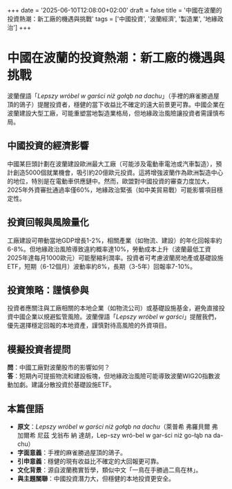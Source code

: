 +++
date = '2025-06-10T12:08:00+02:00'
draft = false
title = '中國在波蘭的投資熱潮：新工廠的機遇與挑戰'
tags = ['中國投資', '波蘭經濟', '製造業', '地緣政治']
+++

# 中國在波蘭的投資熱潮：新工廠的機遇與挑戰

波蘭俚語「*Lepszy wróbel w garści niż gołąb na dachu*」（手裡的麻雀勝過屋頂的鴿子）提醒投資者，穩健的當下收益比不確定的遠大前景更可靠。中國企業在波蘭建設大型工廠，可能重塑當地製造業格局，但地緣政治風險讓投資者需謹慎布局。

## 中國投資的經濟影響
中國某巨頭計劃在波蘭建設歐洲最大工廠（可能涉及電動車電池或汽車製造），預計創造5000個就業機會，吸引約20億歐元投資。這將增強波蘭作為歐洲製造中心的地位，特別是在電動車供應鏈中。然而，歐盟對中國投資的審查力度加大，2025年外資審批通過率僅60%，地緣政治緊張（如中美貿易戰）可能影響項目穩定性。

## 投資回報與風險量化
工廠建設可帶動當地GDP增長1-2%，相關產業（如物流、建設）的年化回報率約6-8%。但地緣政治風險導致違約概率達10%，勞動成本上升（波蘭最低工資2025年達每月1000歐元）可能壓縮利潤率。投資者可考慮波蘭房地產或基礎設施ETF，短期（6-12個月）波動率約8%，長期（3-5年）回報率7-10%。

## 投資策略：謹慎參與
投資者應關注與工廠相關的本地企業（如物流公司）或基礎設施基金，避免直接投資中國企業以規避監管風險。波蘭俚語「*Lepszy wróbel w garści*」提醒我們，優先選擇穩定回報的本地資產，謹慎對待高風險的外資項目。

## 模擬投資者提問
**問**：中國工廠對波蘭股市的影響如何？  
**答**：短期內可提振物流和建設板塊，但地緣政治風險可能導致波蘭WIG20指數波動加劇。建議分散投資於基礎設施ETF。

## 本篇俚語
- **原文**：*Lepszy wróbel w garści niż gołąb na dachu*（萊普希 弗羅貝爾 弗 加爾希 尼茲 戈翁布 納 達胡，Lep-szy wró-bel w gar-ści niż go-łąb na da-chu）
- **字面意義**：手裡的麻雀勝過屋頂的鴿子。
- **引申意義**：穩健的現有收益比不確定的大回報更可靠。
- **文化背景**：源自波蘭務實哲學，類似中文「一鳥在手勝過二鳥在林」。
- **與主題關聯**：中國投資潛力大，但穩健的本地投資更安全。